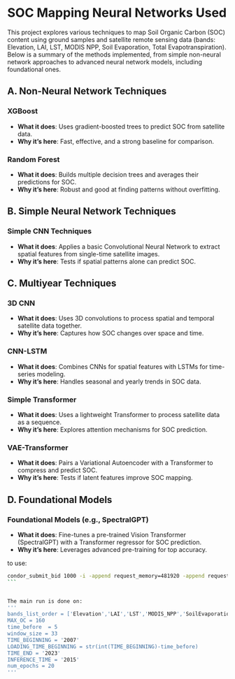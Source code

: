 

# SOC Mapping Neural Networks Used

This project explores various techniques to map Soil Organic Carbon (SOC) content using ground samples and satellite remote sensing data (bands: Elevation, LAI, LST, MODIS NPP, Soil Evaporation, Total Evapotranspiration). Below is a summary of the methods implemented, from simple non-neural network approaches to advanced neural network models, including foundational ones.

## A. Non-Neural Network Techniques

### XGBoost
- **What it does**: Uses gradient-boosted trees to predict SOC from satellite data.  
- **Why it’s here**: Fast, effective, and a strong baseline for comparison.

### Random Forest
- **What it does**: Builds multiple decision trees and averages their predictions for SOC.  
- **Why it’s here**: Robust and good at finding patterns without overfitting.

## B. Simple Neural Network Techniques

### Simple CNN Techniques
- **What it does**: Applies a basic Convolutional Neural Network to extract spatial features from single-time satellite images.  
- **Why it’s here**: Tests if spatial patterns alone can predict SOC.

## C. Multiyear Techniques

### 3D CNN
- **What it does**: Uses 3D convolutions to process spatial and temporal satellite data together.  
- **Why it’s here**: Captures how SOC changes over space and time.

### CNN-LSTM
- **What it does**: Combines CNNs for spatial features with LSTMs for time-series modeling.  
- **Why it’s here**: Handles seasonal and yearly trends in SOC data.

### Simple Transformer
- **What it does**: Uses a lightweight Transformer to process satellite data as a sequence.  
- **Why it’s here**: Explores attention mechanisms for SOC prediction.

### VAE-Transformer
- **What it does**: Pairs a Variational Autoencoder with a Transformer to compress and predict SOC.  
- **Why it’s here**: Tests if latent features improve SOC mapping.

## D. Foundational Models

### Foundational Models (e.g., SpectralGPT)
- **What it does**: Fine-tunes a pre-trained Vision Transformer (SpectralGPT) with a Transformer regressor for SOC prediction.  
- **Why it’s here**: Leverages advanced pre-training for top accuracy.

to use:
````bash
condor_submit_bid 1000 -i -append request_memory=481920 -append request_cpus=100 -append request_disk=200G -append request_gpus=3 -append 'requirements = CUDADeviceName == "NVIDIA A100-SXM4-80GB"'
```


The main run is done on:
'''
bands_list_order = ['Elevation','LAI','LST','MODIS_NPP','SoilEvaporation','TotalEvapotranspiration']
MAX_OC = 160
time_before  = 5
window_size = 33
TIME_BEGINNING = '2007'
LOADING_TIME_BEGINNING = str(int(TIME_BEGINNING)-time_before)
TIME_END = '2023'
INFERENCE_TIME = '2015'
num_epochs = 20
'''
